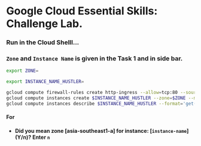 # Google Cloud Essential Skills: Challenge Lab.

### Run in the Cloud Shelll...
### `Zone` and `Instance Name` is given in the Task 1 and in side bar.
```bash
export ZONE=
```
```bash
export INSTANCE_NAME_HUSTLER=
```
```bash
gcloud compute firewall-rules create http-ingress --allow=tcp:80 --source-ranges 0.0.0.0/0 --target-tags http-server --network default
gcloud compute instances create $INSTANCE_NAME_HUSTLER --zone=$ZONE --machine-type=e2-medium --tags=http-server,https-server --image=projects/debian-cloud/global/images/debian-10-buster-v20220406 --metadata=startup-script=\#\!\ /bin/bash$'\n'apt-get\ update$'\n'apt-get\ install\ apache2\ -y$'\n'service\ --status-all$'\n'
gcloud compute instances describe $INSTANCE_NAME_HUSTLER --format='get(networkInterfaces[0].accessConfigs[0].natIP)'
```

#### For 
- #### Did you mean zone [asia-southeast1-a] for instance: [`instance-name`] (Y/n)? Enter `n`